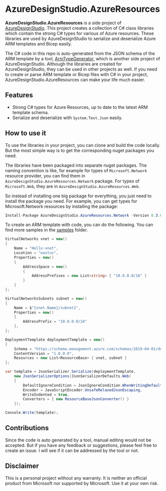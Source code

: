 # AzureDesignStudio.AzureResources

**AzureDesignStudio.AzureResources** is a side project of [AzureDesignStudio](https://github.com/chunliu/AzureDesignStudio). This project creates a collection of C# class libraries which contain the strong C# types for various of Azure resources. These libraries are used by AzureDesignStudio to serialize and deserialize Azure ARM templates and Bicep easily.

The C# code in this repo is auto-generated from the JSON schema of the ARM template by a tool, [ArmTypeGenerator](https://github.com/chunliu/ArmTypeGenerator), which is another side project of AzureDesignStudio.
Although the libraries are created for AzureDesignStudio, they can be used in other projects as well. If you need to create or parse ARM template or Bicep files with C# in your project, AzureDesignStudio.AzureResources can make your life much easier.

## Features

- Strong C# types for Azure Resources, up to date to the latest ARM template schema.
- Serialize and deserialize with `System.Text.Json` easily.

## How to use it

To use the libraries in your project, you can clone and build the code locally. But the most simple way is to get the corresponding nuget packages you need.

The libraries have been packaged into separate nuget packages. The naming convention is like, for example for types of `Microsoft.Network` resource provider, you can find them in `AzureDesignStudio.AzureResources.Network` package. For types of `Microsoft.Web`, they are in `AzureDesignStudio.AzureResources.Web`.

So instead of installing one big package for everything, you just need to install the package you need. For example, you can get types for Microsoft.Network resources by installing the package:

```csharp
Install-Package AzureDesignStudio.AzureResources.Network -Version 0.3.0
```

To create an ARM template with code, you can do the following. You can find more samples in the [samples](/samples/) folder.

```csharp
VirtualNetworks vnet = new()
{
    Name = "Hello-vnet",
    Location = "eastus",
    Properties = new()
    {
        AddressSpace = new()
        {
            AddressPrefixes = new List<string> { "10.0.0.0/16" }
        }
    }
};

VirtualNetworksSubnets subnet = new()
{
    Name = $"{vnet.Name}/subnet1",
    Properties = new()
    {
        AddressPrefix = "10.0.0.0/24"
    },
};

DeploymentTemplate deploymentTemplate = new()
{
    Schema = "https://schema.management.azure.com/schemas/2019-04-01/deploymentTemplate.json#",
    ContentVersion = "1.0.0.0",
    Resources = new List<ResourceBase> { vnet, subnet }
};

var template = JsonSerializer.Serialize(deploymentTemplate,
    new JsonSerializerOptions(JsonSerializerDefaults.Web)
    {
        DefaultIgnoreCondition = JsonIgnoreCondition.WhenWritingDefault,
        Encoder = JavaScriptEncoder.UnsafeRelaxedJsonEscaping,
        WriteIndented = true,
        Converters = { new ResourceBaseJsonConverter() }
    });

Console.Write(template);
```

## Contributions

Since the code is auto generated by a tool, manual editing would not be accepted. But if you have any feedback or suggestions, please feel free to create an issue. I will see if it can be addressed by the tool or not.

## Disclaimer

This is a personal project without any warranty. It is neither an official product from Microsoft nor supported by Microsoft. Use it at your own risk.
